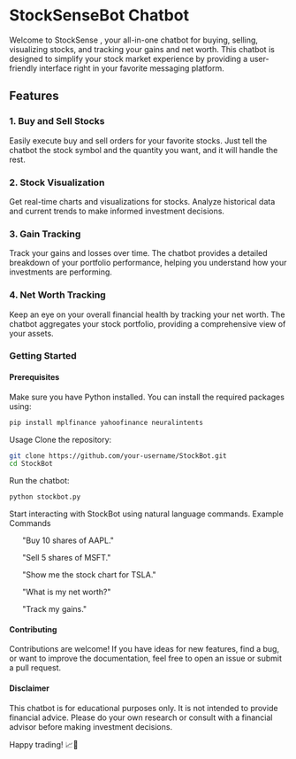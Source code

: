 <h1>StockSenseBot Chatbot</h1>

Welcome to StockSense , your all-in-one chatbot for buying, selling, visualizing stocks, and tracking your gains and net worth. 
This chatbot is designed to simplify your stock market experience by providing a user-friendly interface right in your favorite messaging platform.

<h2>Features</h2>
<h3>1. Buy and Sell Stocks</h3>
Easily execute buy and sell orders for your favorite stocks. Just tell the chatbot the stock symbol and the quantity you want, and it will handle the rest.

<h3>2. Stock Visualization</h3>
Get real-time charts and visualizations for stocks. Analyze historical data and current trends to make informed investment decisions.

<h3>3. Gain Tracking</h3>
Track your gains and losses over time. The chatbot provides a detailed breakdown of your portfolio performance, helping you understand how your investments are performing.

<h3>4. Net Worth Tracking</h3>
Keep an eye on your overall financial health by tracking your net worth. The chatbot aggregates your stock portfolio, providing a comprehensive view of your assets.

<h3>Getting Started</h3>

<h4>Prerequisites</h4>
Make sure you have Python installed. 
You can install the required packages using:

```bash
pip install mplfinance yahoofinance neuralintents
```
Usage
Clone the repository:

```bash
git clone https://github.com/your-username/StockBot.git
cd StockBot
```

Run the chatbot:
```bash
python stockbot.py
```

Start interacting with StockBot using natural language commands.
Example Commands
<ul>"Buy 10 shares of AAPL."</ul>
<ul>"Sell 5 shares of MSFT."</ul>
<ul>"Show me the stock chart for TSLA."</ul>
<ul>"What is my net worth?"</ul>
<ul>"Track my gains."</ul>

<h4>Contributing</h4>
Contributions are welcome! If you have ideas for new features, find a bug, or want to improve the documentation, feel free to open an issue or submit a pull request.

<h4>Disclaimer</h4>
This chatbot is for educational purposes only. It is not intended to provide financial advice. 
Please do your own research or consult with a financial advisor before making investment decisions.

Happy trading! 📈🤖
